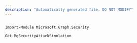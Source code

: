 ```yaml
---
description: "Automatically generated file. DO NOT MODIFY"
---
```


```powershellv1

Import-Module Microsoft.Graph.Security

Get-MgSecurityAttackSimulation

```